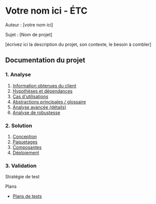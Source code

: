 # Votre nom ici - ÉTC


Auteur : [votre nom ici]

Sujet : [Nom de projet]


[écrivez ici la description du projet, son contexte, le besoin à combler]

<!--

Trouvez un titre adéquat pour le projet

Mettez à jour le titre sur la première ligne de ce fichier 

Mettez aussi à jour le document README.md à la racine du dossier git

-->

## Documentation du projet

### 1. Analyse

1. [Information obtenues du client](1_Analyse/1.1_InfoClient/index.md)
1. [Hypothèses et dépendances](1_Analyse/1.2_Hypotheses.md)
1. [Cas d'utilisations](1_Analyse/1.3_UseCases/index.md)
1. [Abstractions principales / glossaire](1_Analyse/1.4_Abstractions.md)
1. [Analyse avancée (détails)](1_Analyse/1.5_Details.md)
1. [Analyse de robustesse](1_Analyse/1.6_Robust.md)

### 2. Solution

1. [Conception](2_Solution/2.1_Conception.md)
1. [Paquetages](2_Solution/2.2_Paquetages.md)
1. [Composantes](2_Solution/2.3_Composantes.md)
1. [Déploiement](2_Solution/2.4_Deploiement.md)



### 3. Validation 

Stratégie de test

<!--
[Expliquez brièvement ici les moyens que vous allez utiliser pour assurer la qualité de votre solution]
-->

Plans

* [Plans de tests](3_Validation/index.md)